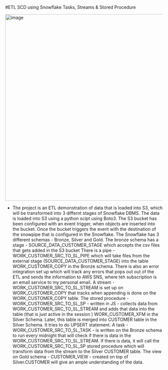 #ETL SCD using Snowflake Tasks, Streams & Stored Procedure

<img width="596" alt="image" src="https://github.com/diyaliza/ETL-Snowflake-AWS/assets/120042912/8beb0dc8-3e8e-4497-91f1-c3dfaba98cc0">

- The project is an ETL demonstration of data that is loaded into S3, which will be transformed into 3 differnt stages of Snowflake DBMS. 
The data is loaded into S3 using a python scipt using Boto3. 
The S3 bucket has been configured with an event trigger, when objects are inserted into the bucket. Once the bucket triggers the event with the destination of the snowpipe that is configured in the Snowflake.
The Snowflake has 3 different schemas - Bronze, Silver and Gold. The bronze schema has a stage - SOURCE_DATA_CUSTOMER_STAGE which accepts the csv files that gets added in the S3 bucket 
There is a pipe - WORK_CUSTOMER_SRC_TO_SL_PIPE which will take files from the external stage (SOURCE_DATA_CUSTOMER_STAGE) into the table WORK_CUSTOMER_COPY in the Bronze schema. 
There is also an error integration set up which will track any errors that pops out out of the ETL and sends the information to AWS SNS, where teh subscription is an email service to my personal email. 
A stream - WORK_CUSTOMER_SRC_TO_SL_STREAM is set up on WORK_CUSTOMER_COPY that tracks when appending is done on the WORK_CUSTOMER_COPY table. 
The stored procedure - WORK_CUSTOMER_SRC_TO_SL_SP - written in JS - collects data from WORK_CUSTOMER_SRC_TO_SL_STREAM and adds that data into the table (that is just active in the session ) WORK_CUSTOMER_XFM in the Silver Schema. Later, this table is merged into CUSTOMER table in the Silver Schema. It tries to do UPSERT statement. 
A task - WORK_CUSTOMER_SRC_TO_SL_TASK - is written on the Bronze schema to run every midnight that will check if there is data in the WORK_CUSTOMER_SRC_TO_SL_STREAM. If there is data, it will call the WORK_CUSTOMER_SRC_TO_SL_SP stored procedure which will transform data from the stream to the Silver CUSTOMER table.
The view on Gold schema - CUSTOMER_VIEW - created on top of Silver.CUSTOMER will give an ample understanding of the data.
